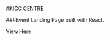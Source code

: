 #KICC CENTRE

###Event Landing Page built with React.

[View Here](https://ecstatic-shockley-d617b1.netlify.com)
